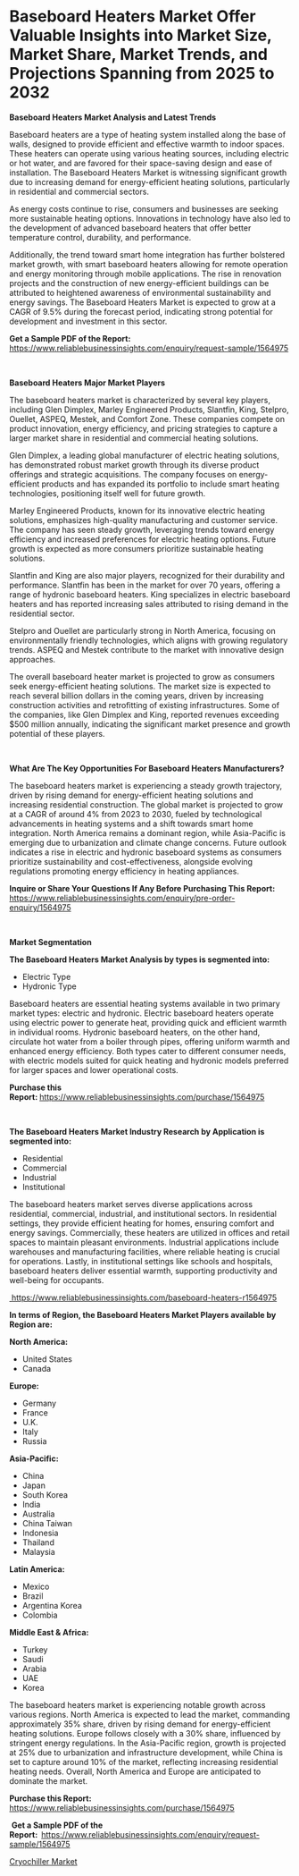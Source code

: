<p><h1>Baseboard Heaters Market Offer Valuable Insights into Market Size, Market Share, Market Trends, and Projections Spanning from 2025 to 2032</h1></p><p><strong>Baseboard Heaters Market Analysis and Latest Trends</strong></p>
<p><p>Baseboard heaters are a type of heating system installed along the base of walls, designed to provide efficient and effective warmth to indoor spaces. These heaters can operate using various heating sources, including electric or hot water, and are favored for their space-saving design and ease of installation. The Baseboard Heaters Market is witnessing significant growth due to increasing demand for energy-efficient heating solutions, particularly in residential and commercial sectors. </p><p>As energy costs continue to rise, consumers and businesses are seeking more sustainable heating options. Innovations in technology have also led to the development of advanced baseboard heaters that offer better temperature control, durability, and performance. </p><p>Additionally, the trend toward smart home integration has further bolstered market growth, with smart baseboard heaters allowing for remote operation and energy monitoring through mobile applications. The rise in renovation projects and the construction of new energy-efficient buildings can be attributed to heightened awareness of environmental sustainability and energy savings. The Baseboard Heaters Market is expected to grow at a CAGR of 9.5% during the forecast period, indicating strong potential for development and investment in this sector.</p></p>
<p><strong>Get a Sample PDF of the Report:&nbsp;</strong> <a href="https://www.reliablebusinessinsights.com/enquiry/request-sample/1564975?utm_campaign=2734&utm_medium=2&utm_source=Github&utm_content=ia&utm_term=11042025&utm_id=baseboard-heaters">https://www.reliablebusinessinsights.com/enquiry/request-sample/1564975</a></p>
<p>&nbsp;</p>
<p><strong>Baseboard Heaters Major Market Players</strong></p>
<p><p>The baseboard heaters market is characterized by several key players, including Glen Dimplex, Marley Engineered Products, Slantfin, King, Stelpro, Ouellet, ASPEQ, Mestek, and Comfort Zone. These companies compete on product innovation, energy efficiency, and pricing strategies to capture a larger market share in residential and commercial heating solutions.</p><p>Glen Dimplex, a leading global manufacturer of electric heating solutions, has demonstrated robust market growth through its diverse product offerings and strategic acquisitions. The company focuses on energy-efficient products and has expanded its portfolio to include smart heating technologies, positioning itself well for future growth.</p><p>Marley Engineered Products, known for its innovative electric heating solutions, emphasizes high-quality manufacturing and customer service. The company has seen steady growth, leveraging trends toward energy efficiency and increased preferences for electric heating options. Future growth is expected as more consumers prioritize sustainable heating solutions.</p><p>Slantfin and King are also major players, recognized for their durability and performance. Slantfin has been in the market for over 70 years, offering a range of hydronic baseboard heaters. King specializes in electric baseboard heaters and has reported increasing sales attributed to rising demand in the residential sector.</p><p>Stelpro and Ouellet are particularly strong in North America, focusing on environmentally friendly technologies, which aligns with growing regulatory trends. ASPEQ and Mestek contribute to the market with innovative design approaches.</p><p>The overall baseboard heater market is projected to grow as consumers seek energy-efficient heating solutions. The market size is expected to reach several billion dollars in the coming years, driven by increasing construction activities and retrofitting of existing infrastructures. Some of the companies, like Glen Dimplex and King, reported revenues exceeding $500 million annually, indicating the significant market presence and growth potential of these players.</p></p>
<p>&nbsp;</p>
<p><strong>What Are The Key Opportunities For Baseboard Heaters Manufacturers?</strong></p>
<p><p>The baseboard heaters market is experiencing a steady growth trajectory, driven by rising demand for energy-efficient heating solutions and increasing residential construction. The global market is projected to grow at a CAGR of around 4% from 2023 to 2030, fueled by technological advancements in heating systems and a shift towards smart home integration. North America remains a dominant region, while Asia-Pacific is emerging due to urbanization and climate change concerns. Future outlook indicates a rise in electric and hydronic baseboard systems as consumers prioritize sustainability and cost-effectiveness, alongside evolving regulations promoting energy efficiency in heating appliances.</p></p>
<p><strong>Inquire or Share Your Questions If Any Before Purchasing This Report:</strong> <a href="https://www.reliablebusinessinsights.com/enquiry/pre-order-enquiry/1564975?utm_campaign=2734&utm_medium=2&utm_source=Github&utm_content=ia&utm_term=11042025&utm_id=baseboard-heaters">https://www.reliablebusinessinsights.com/enquiry/pre-order-enquiry/1564975</a></p>
<p>&nbsp;</p>
<p><strong>Market Segmentation</strong></p>
<p><strong>The Baseboard Heaters Market Analysis by types is segmented into:</strong></p>
<p><ul><li>Electric Type</li><li>Hydronic Type</li></ul></p>
<p><p>Baseboard heaters are essential heating systems available in two primary market types: electric and hydronic. Electric baseboard heaters operate using electric power to generate heat, providing quick and efficient warmth in individual rooms. Hydronic baseboard heaters, on the other hand, circulate hot water from a boiler through pipes, offering uniform warmth and enhanced energy efficiency. Both types cater to different consumer needs, with electric models suited for quick heating and hydronic models preferred for larger spaces and lower operational costs.</p></p>
<p><strong>Purchase this Report:&nbsp;</strong><a href="https://www.reliablebusinessinsights.com/purchase/1564975?utm_campaign=2734&utm_medium=2&utm_source=Github&utm_content=ia&utm_term=11042025&utm_id=baseboard-heaters">https://www.reliablebusinessinsights.com/purchase/1564975</a></p>
<p>&nbsp;</p>
<p><strong>The Baseboard Heaters Market Industry Research by Application is segmented into:</strong></p>
<p><ul><li>Residential</li><li>Commercial</li><li>Industrial</li><li>Institutional</li></ul></p>
<p><p>The baseboard heaters market serves diverse applications across residential, commercial, industrial, and institutional sectors. In residential settings, they provide efficient heating for homes, ensuring comfort and energy savings. Commercially, these heaters are utilized in offices and retail spaces to maintain pleasant environments. Industrial applications include warehouses and manufacturing facilities, where reliable heating is crucial for operations. Lastly, in institutional settings like schools and hospitals, baseboard heaters deliver essential warmth, supporting productivity and well-being for occupants.</p></p>
<p><a href="https://www.reliablebusinessinsights.com/baseboard-heaters-r1564975?utm_campaign=2734&utm_medium=2&utm_source=Github&utm_content=ia&utm_term=11042025&utm_id=baseboard-heaters">&nbsp;https://www.reliablebusinessinsights.com/baseboard-heaters-r1564975</a></p>
<p><strong>In terms of Region, the Baseboard Heaters Market Players available by Region are:</strong></p>
<p>
    <p> <strong> North America: </strong>
        <ul>
            <li>United States</li>
            <li>Canada</li>
        </ul>
        </p> 
    <p> <strong> Europe: </strong>
        <ul>
            <li>Germany</li>
            <li>France</li>
            <li>U.K.</li>
            <li>Italy</li>
            <li>Russia</li>
        </ul>
        </p> 
    <p> <strong> Asia-Pacific: </strong>
        <ul>
            <li>China</li>
            <li>Japan</li>
            <li>South Korea</li>
            <li>India</li>
            <li>Australia</li>
            <li>China Taiwan</li>
            <li>Indonesia</li>
            <li>Thailand</li>
            <li>Malaysia</li>
        </ul>
        </p> 
    <p> <strong> Latin America: </strong>
        <ul>
            <li>Mexico</li>
            <li>Brazil</li>
            <li>Argentina Korea</li>
            <li>Colombia</li>
        </ul>
        </p> 
    <p> <strong> Middle East & Africa: </strong>
        <ul>
            <li>Turkey</li>
            <li>Saudi</li>
            <li>Arabia</li>
            <li>UAE</li>
            <li>Korea</li>
        </ul>
    </p>
    </p>
<p><p>The baseboard heaters market is experiencing notable growth across various regions. North America is expected to lead the market, commanding approximately 35% share, driven by rising demand for energy-efficient heating solutions. Europe follows closely with a 30% share, influenced by stringent energy regulations. In the Asia-Pacific region, growth is projected at 25% due to urbanization and infrastructure development, while China is set to capture around 10% of the market, reflecting increasing residential heating needs. Overall, North America and Europe are anticipated to dominate the market.</p></p>
<p><strong>Purchase this Report: </strong><a href="https://www.reliablebusinessinsights.com/purchase/1564975?utm_campaign=2734&utm_medium=2&utm_source=Github&utm_content=ia&utm_term=11042025&utm_id=baseboard-heaters">https://www.reliablebusinessinsights.com/purchase/1564975</a></p>
<p>&nbsp;<strong>Get a Sample PDF of the Report:&nbsp;&nbsp;</strong><a href="https://www.reliablebusinessinsights.com/enquiry/request-sample/1564975?utm_campaign=2734&utm_medium=2&utm_source=Github&utm_content=ia&utm_term=11042025&utm_id=baseboard-heaters">https://www.reliablebusinessinsights.com/enquiry/request-sample/1564975</a></p>
<p><strong></strong></p>
<p><p><a href="https://github.com/leyesamilej/Market-Research-Report-List-1/blob/main/cryochiller-market.md?utm_campaign=2734&utm_medium=2&utm_source=Github&utm_content=ia&utm_term=11042025&utm_id=baseboard-heaters">Cryochiller Market</a></p></p>